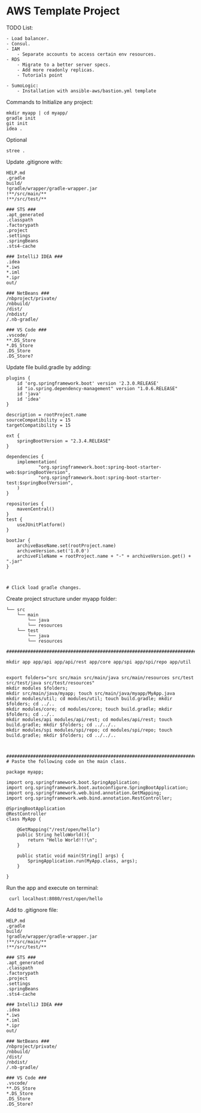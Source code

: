# AWS Template Project

TODO List:
    
    - Load balancer.
    - Consul.
    - IAM
        - Separate accounts to access certain env resources.
    - RDS 
        - Migrate to a better server specs.
        - Add more readonly replicas. 
        - Tutorials point 
        
    - SumoLogic:
        - Installation with ansible-aws/bastion.yml template    

Commands to Initialize any project:

    
    mkdir myapp | cd myapp/
    gradle init 
    git init
    idea .

Optional     
    
    stree .
    
Update .gitignore with:
    
    
    HELP.md
    .gradle
    build/
    !gradle/wrapper/gradle-wrapper.jar
    !**/src/main/**
    !**/src/test/**
    
    ### STS ###
    .apt_generated
    .classpath
    .factorypath
    .project
    .settings
    .springBeans
    .sts4-cache
    
    ### IntelliJ IDEA ###
    .idea
    *.iws
    *.iml
    *.ipr
    out/
    
    ### NetBeans ###
    /nbproject/private/
    /nbbuild/
    /dist/
    /nbdist/
    /.nb-gradle/
    
    ### VS Code ###
    .vscode/
    **.DS_Store
    *.DS_Store
    .DS_Store
    .DS_Store?
    

Update file build.gradle by adding:
    
    plugins {
        id 'org.springframework.boot' version '2.3.0.RELEASE'
        id "io.spring.dependency-management" version "1.0.6.RELEASE"
        id 'java'
        id 'idea'
    }
    
    description = rootProject.name
    sourceCompatibility = 15
    targetCompatibility = 15
    
    ext {
        springBootVersion = "2.3.4.RELEASE"
    }
    
    dependencies {
        implementation(
                "org.springframework.boot:spring-boot-starter-web:$springBootVersion",
                "org.springframework.boot:spring-boot-starter-test:$springBootVersion",
        )
    }
    
    repositories {
        mavenCentral()
    }
    test {
        useJUnitPlatform()
    }
    
    bootJar {
        archiveBaseName.set(rootProject.name)
        archiveVersion.set('1.0.0')
        archiveFileName = rootProject.name + "-" + archiveVersion.get() + ".jar"
    }


    
    # Click load gradle changes. 
    
    
    
Create project structure under myapp folder:

    └── src
        └── main
            └── java    
            └── resources
        └── test
            └── java    
            └── resources
  
    ######################################################################################################
    
    mkdir app app/api app/api/rest app/core app/spi app/spi/repo app/util
    
    
    export folders="src src/main src/main/java src/main/resources src/test src/test/java src/test/resources"
    mkdir modules $folders; 
    mkdir src/main/java/myapp; touch src/main/java/myapp/MyApp.java
    mkdir modules/util; cd modules/util; touch build.gradle; mkdir $folders; cd ../.. 
    mkdir modules/core; cd modules/core; touch build.gradle; mkdir $folders; cd ../.. 
    mkdir modules/api modules/api/rest; cd modules/api/rest; touch build.gradle; mkdir $folders; cd ../../.. 
    mkdir modules/spi modules/spi/repo; cd modules/spi/repo; touch build.gradle; mkdir $folders; cd ../../.. 
    

    
    ######################################################################################################
    # Paste the following code on the main class.
    
    package myapp;
    
    import org.springframework.boot.SpringApplication;
    import org.springframework.boot.autoconfigure.SpringBootApplication;
    import org.springframework.web.bind.annotation.GetMapping;
    import org.springframework.web.bind.annotation.RestController;
    
    @SpringBootApplication
    @RestController
    class MyApp {
    
        @GetMapping("/rest/open/hello")
        public String helloWorld(){
            return "Hello World!!!\n";
        }
    
        public static void main(String[] args) {
            SpringApplication.run(MyApp.class, args);
        }
    
    }

Run the app and execute on terminal:

     curl localhost:8080/rest/open/hello


Add to .gitignore file:

    HELP.md
    .gradle
    build/
    !gradle/wrapper/gradle-wrapper.jar
    !**/src/main/**
    !**/src/test/**
    
    ### STS ###
    .apt_generated
    .classpath
    .factorypath
    .project
    .settings
    .springBeans
    .sts4-cache
    
    ### IntelliJ IDEA ###
    .idea
    *.iws
    *.iml
    *.ipr
    out/
    
    ### NetBeans ###
    /nbproject/private/
    /nbbuild/
    /dist/
    /nbdist/
    /.nb-gradle/
    
    ### VS Code ###
    .vscode/
    **.DS_Store
    *.DS_Store
    .DS_Store
    .DS_Store?










